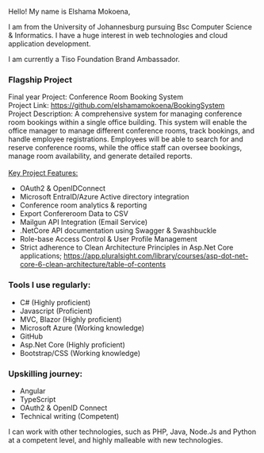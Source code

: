 
Hello! My name is Elshama Mokoena, 

I am from the University of Johannesburg pursuing Bsc Computer Science & Informatics.
I have a huge interest in web technologies and cloud application development.

I am currently a Tiso Foundation Brand Ambassador.

### Flagship Project
Final year Project: Conference Room Booking System\
Project Link: <https://github.com/elshamamokoena/BookingSystem>\
Project Description: A comprehensive system for managing conference room bookings within a 
single office building. This system will enable the office manager to manage different 
conference rooms, track bookings, and handle employee registrations. Employees will 
be able to search for and reserve conference rooms, while the office staff can oversee 
bookings, manage room availability, and generate detailed reports.\
\
<u>Key Project Features:</u>
- OAuth2 & OpenIDConnect
- Microsoft EntraID/Azure Active directory integration
- Conference room analytics & reporting
- Export Confereroom Data to CSV
- Mailgun API Integration (Email Service)
- .NetCore API documentation using Swagger & Swashbuckle
- Role-base Access Control & User Profile Management
- Strict adherence to Clean Architecture Principles in Asp.Net Core applications;
  <https://app.pluralsight.com/library/courses/asp-dot-net-core-6-clean-architecture/table-of-contents>
     
### Tools I use regularly:
  - C# (Highly proficient)
  - Javascript (Proficient)
  - MVC, Blazor (Highly proficient)
  - Microsoft Azure (Working knowledge)
  - GitHub 
  - Asp.Net Core (Highly proficient)
  - Bootstrap/CSS (Working knowledge)
### Upskilling journey:
  - Angular
  - TypeScript
  - OAuth2 & OpenID Connect 
  - Technical writing (Competent)

I can work with other technologies, such as PHP, Java, Node.Js and Python at a competent level, and highly malleable with new technologies.
